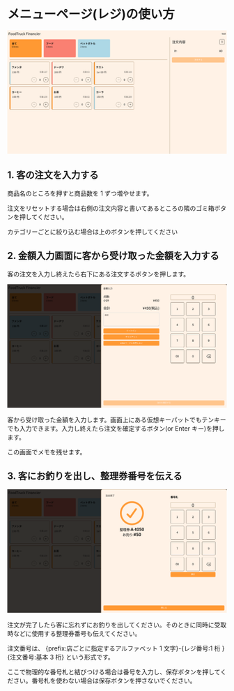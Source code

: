 # メニューページ(レジ)の使い方

![トップ](/public/register/menu/1.png)

## 1. 客の注文を入力する

商品名のところを押すと商品数を 1 ずつ増やせます。

注文をリセットする場合は右側の注文内容と書いてあるところの隣のゴミ箱ボタンを押してください。

カテゴリーごとに絞り込む場合は上のボタンを押してください

## 2. 金額入力画面に客から受け取った金額を入力する

客の注文を入力し終えたら右下にある注文するボタンを押します。

![金額入力画面](/public/register/menu/2.png)

客から受け取った金額を入力します。画面上にある仮想キーパットでもテンキーでも入力できます。入力し終えたら注文を確定するボタン(or
Enter キー)を押します。

この画面でメモを残せます。

## 3. 客にお釣りを出し、整理券番号を伝える

![注文完了画面](/public/register/menu/3.png)

注文が完了したら客に忘れずにお釣りを出してください。そのときに同時に受取時などに使用する整理券番号も伝えてください。

注文番号は、 \{prefix:店ごとに指定するアルファベット 1 文字}-\{レジ番号:1 桁 \}\{注文番号:基本 3 桁} という形式です。

ここで物理的な番号札と結びつける場合は番号を入力し、保存ボタンを押してください。番号札を使わない場合は保存ボタンを押さないでください。

